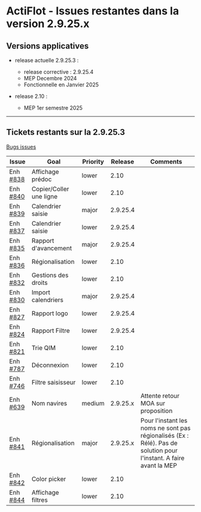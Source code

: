 # ActiFlot - Issues restantes dans la version 2.9.25.x

## Versions applicatives 

- release actuelle 2.9.25.3 :
  - release corrective : 2.9.25.4
  - MEP Decembre 2024
  - Fonctionnelle en Janvier 2025

- release 2.10 :
    - MEP 1er semestre 2025

--- 

## Tickets restants sur la 2.9.25.3

[Bugs issues](https://gitlab.ifremer.fr/sih-public/sumaris/sumaris-app/-/issues/?sort=created_date&state=opened&label_name%5B%5D=ACTIFLOT&not%5Blabel_name%5D%5B%5D=Done&not%5Bmilestone_title%5D=3.0.0&not%5Bassignee_username%5D%5B%5D=cd061a4&not%5Bassignee_username%5D%5B%5D=vf22ca9&first_page_size=20)

| **Issue**                                                                         | **Goal**                | **Priority** | **Release** | **Comments**                                                                                                       | 
|-----------------------------------------------------------------------------------|-------------------------|--------------|-------------|--------------------------------------------------------------------------------------------------------------------|
| Enh [#838](https://gitlab.ifremer.fr/sih-public/sumaris/sumaris-app/-/issues/838) | Affichage prédoc        | lower        | 2.10        |                                                                                                                    |
| Enh [#840](https://gitlab.ifremer.fr/sih-public/sumaris/sumaris-app/-/issues/840) | Copier/Coller une ligne | lower        | 2.10        |                                                                                                                    |
| Enh [#839](https://gitlab.ifremer.fr/sih-public/sumaris/sumaris-app/-/issues/839) | Calendrier saisie       | major        | 2.9.25.4    |                                                                                                                    | 
| Enh [#837](https://gitlab.ifremer.fr/sih-public/sumaris/sumaris-app/-/issues/837) | Calendrier saisie       | lower        | 2.9.25.4    |                                                                                                                    |
| Enh [#835](https://gitlab.ifremer.fr/sih-public/sumaris/sumaris-app/-/issues/835) | Rapport d'avancement    | major        | 2.9.25.4    |                                                                                                                    |
| Enh [#836](https://gitlab.ifremer.fr/sih-public/sumaris/sumaris-app/-/issues/836) | Régionalisation         | lower        | 2.10        |                                                                                                                    |
| Enh [#832](https://gitlab.ifremer.fr/sih-public/sumaris/sumaris-app/-/issues/832) | Gestions des droits     | lower        | 2.10        |                                                                                                                    |
| Enh [#830](https://gitlab.ifremer.fr/sih-public/sumaris/sumaris-app/-/issues/830) | Import calendriers      | major        | 2.9.25.4    |                                                                                                                    |
| Enh [#827](https://gitlab.ifremer.fr/sih-public/sumaris/sumaris-app/-/issues/827) | Rapport logo            | lower        | 2.9.25.4    |                                                                                                                    |
| Enh [#824](https://gitlab.ifremer.fr/sih-public/sumaris/sumaris-app/-/issues/824) | Rapport Filtre          | lower        | 2.9.25.4    |                                                                                                                    |
| Enh [#821](https://gitlab.ifremer.fr/sih-public/sumaris/sumaris-app/-/issues/821) | Trie QIM                | lower        | 2.10        |                                                                                                                    |         
| Enh [#787](https://gitlab.ifremer.fr/sih-public/sumaris/sumaris-app/-/issues/787) | Déconnexion             | lower        | 2.10        |                                                                                                                    |         
| Enh [#746](https://gitlab.ifremer.fr/sih-public/sumaris/sumaris-app/-/issues/746) | Filtre saisisseur       | lower        | 2.10        |                                                                                                                    |         
| Enh [#639](https://gitlab.ifremer.fr/sih-public/sumaris/sumaris-app/-/issues/639) | Nom navires             | medium       | 2.9.25.x    | Attente retour MOA sur proposition                                                                                 |         
| Enh [#841](https://gitlab.ifremer.fr/sih-public/sumaris/sumaris-app/-/issues/841) | Régionalisation         | major        | 2.9.25.x    | Pour l'instant les noms ne sont pas régionalisés (Ex : Rélé). Pas de solution pour l'instant. A faire avant la MEP |         
| Enh [#842](https://gitlab.ifremer.fr/sih-public/sumaris/sumaris-app/-/issues/842) | Color picker        | lower        | 2.10   |                                                                                                                    |         
| Enh [#844](https://gitlab.ifremer.fr/sih-public/sumaris/sumaris-app/-/issues/844) | Affichage filtres         | lower        | 2.10    |                                                                                                                    |         
